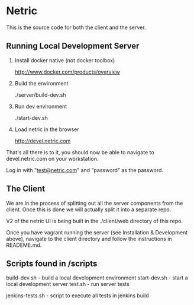 # Netric
This is the source code for both the client and the server.

## Running Local Development Server

1. Install docker native (not docker toolbox)

    http://www.docker.com/products/overview

2. Build the environment
    
    ./server/build-dev.sh
    
3. Run dev environment

    ./start-dev.sh
    
4. Load netric in the browser

    http://devel.netric.com

That's all there is to it, you should now be able to navigate to 
devel.netric.com on your workstation.

Log in with "test@netric.com" and "password" as the password.

## The Client

We are in the process of splitting out all the server components from the client. 
Once this is done we will actually split it into a separate repo.

V2 of the netric UI is being built in the ./client/web directory of this repo.

Once you have vagrant running the server (see Installation & Development above), 
navigate to the client directory and follow the instructions in READEME.md.

## Scripts found in /scripts

build-dev.sh - build a local development environment
start-dev.sh - start a local development server
test.sh - run server tests

jenkins-tests.sh - script to execute all tests in jenkins build